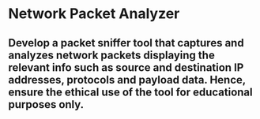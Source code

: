 # Network Packet Analyzer
## Develop a packet sniffer tool that captures and analyzes network packets displaying the relevant info such as source and destination IP addresses, protocols and payload data. Hence, ensure the ethical use of the tool for educational purposes only.

